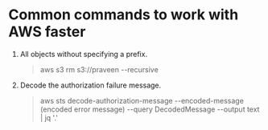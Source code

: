 # Common commands to work with AWS faster

1. All objects without specifying a prefix.
    >aws s3 rm s3://praveen --recursive

1. Decode the authorization failure message.
    >aws sts decode-authorization-message --encoded-message (encoded error message) --query DecodedMessage --output text | jq '.'